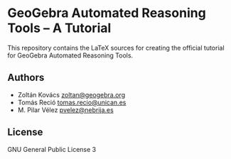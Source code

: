 # GeoGebra Automated Reasoning Tools – A Tutorial

This repository contains the LaTeX sources for creating the official tutorial for GeoGebra Automated Reasoning Tools.

## Authors
* Zoltán Kovács <zoltan@geogebra.org>
* Tomás Reció <tomas.recio@unican.es>
* M. Pilar Vélez <pvelez@nebrija.es>

## License
GNU General Public License 3
